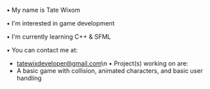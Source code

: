 • My name is Tate Wixom
 
• I'm interested in game development
 
• I'm currently learning C++ & SFML
 
• You can contact me at:
  - tatewixdeveloper@gmail.com\n
• Project(s) working on are:
  - A basic game with collision, animated characters, and basic user handling
